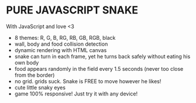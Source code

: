 # PURE JAVASCRIPT SNAKE

With JavaScript and love <3

- 8 themes: R, G, B, RG, RB, GB, RGB, black
- wall, body and food collision detection
- dynamic rendering with HTML canvas
- snake can turn in each frame, yet he turns back safely without eating his own body
- food appears randomly in the field every 1.5 seconds (never too close from the border)
- no grid. grids suck. Snake is FREE to move however he likes!
- cute little snaky eyes
- game 100% responsive! Just try it with any device!
